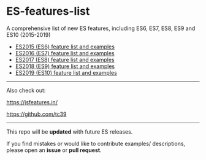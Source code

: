 # ES-features-list
A comprehensive list of new ES features, including ES6, ES7, ES8, ES9 and ES10 (2015-2019)

* [ES2015 (ES6) feature list and examples](ES2015.MD)
* [ES2016 (ES7) feature list and examples](ES2016.MD)
* [ES2017 (ES8) feature list and examples](ES2017.MD)
* [ES2018 (ES9) feature list and examples](ES2018.MD)
* [ES2019 (ES10) feature list and examples](ES2019.MD)

---
Also check out:

https://jsfeatures.in/

https://github.com/tc39

---
This repo will be **updated** with future ES releases.

If you find mistakes or would like to contribute examples/ descriptions, please open an **issue** or **pull request**.
